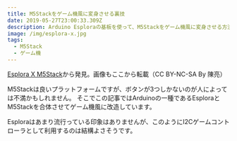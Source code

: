 ```yaml
---
title: M5Stackをゲーム機風に変身させる裏技
date: 2019-05-27T23:00:33.309Z
description: Arduino Esploraの基板を使って、M5Stackをゲーム機風に変身させる方法を紹介します。
image: /img/esplora-x.jpg
tags:
  - M5Stack
  - ゲーム機
---
```

[Esplora X M5Stack](https://www.instructables.com/id/Esplora-X-M5Stack/)から発見。画像もここから転載（CC BY-NC-SA By 陳亮）

M5Stackは良いプラットフォームですが、ボタンが3つしかないのが人によっては不満かもしれません。
そこでこの記事ではArduinoの一種であるEsploraとM5Stackを合体させてゲーム機風に改造しています。

Esploraはあまり流行っている印象はありませんが、このようにI2Cゲームコントローラとして利用するのは結構よさそうです。
